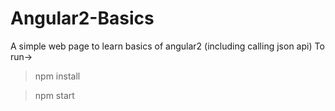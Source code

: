 # Angular2-Basics
A simple web page to learn basics of angular2 (including calling json api)
To run->
>npm install

>npm start
